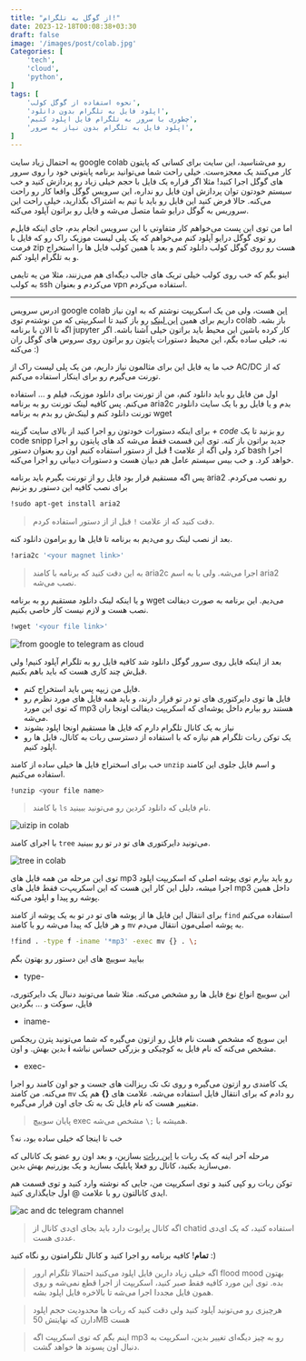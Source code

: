 ```yaml
---
title: "از گوگل به تلگرام!"
date: 2023-12-18T00:08:38+03:30
draft: false
image: '/images/post/colab.jpg'
Categories: [
    'tech',
    'cloud',
    'python',
]
tags: [
    'نحوه استفاده از گوگل کولب',
    'اپلود فایل به تلگرام بدون دانلود',
    'چطوری با سرور به تلگرام فایل اپلود کنیم',
    'اپلود فایل به تلگرام بدون نیاز به سرور',
]
---
```


به احتمال زیاد سایت
google colab
رو می‌شناسید، این سایت برای کسانی که پایتون کار می‌کنند
یک معجزه‌ست. خیلی راحت شما می‌توانید برنامه پایتونی خود
را روی سرور های گوگل اجرا کنید! 
مثلا اگر قراره یک فایل با حجم خیلی زیاد رو پردازش کنید و
خب سیستم خودتون توان پردازش اون فایل رو نداره،
این سرویس گوگل واقعا کار رو راحت می‌کنه.
حالا فرض کنید این فایل رو باید با تیم به اشتراک بگذارید،
خیلی راحت این سروریس به گوگل درایو شما متصل می‌شه
و فایل رو براتون آپلود می‌کنه.

اما من توی این پست می‌خواهم کار متفاوتی با این سرویس 
انجام بدم، جای اینکه فایل‌م رو توی گوگل درایو آپلود کنم 
می‌خواهم که یک پلی لیست موزیک راک رو که فایل با فرمت
zip
هست رو روی گوگل کولب دانلود کنم و بعد با همین کولب فایل 
ها را استخراج و به تلگرام اپلود کنم.

اینو بگم که خب روی کولب خیلی تریک های جالب دیگه‌ای هم
می‌زنند، مثلا من یه تایمی به کولب
ssh
می‌کردم و بعنوان
vpn
استفاده می‌کردم.


---

ادرس سرویس
google colab
[این](https://colab.research.google.com/)
هست، ولی من یک اسکریپت نوشتم که به اون نیاز داریم
برای همین
[این لینک](https://colab.research.google.com/github/shabane/upload-to-telegram/blob/master/upload_to_telegram.ipynb)
رو باز کنید
تا اسکریپتی که من نوشته‌م توی
colab
باز بشه. اگه تا الان با برنامه
jupyter
کار کرده باشین این محیط باید براتون خیلی آشنا باشه.
اگر نه، خیلی ساده بگم، این محیط دستورات پایتون رو
براتون روی سروس های گوگل ران می‌کنه :)

خب ما یه فایل این برای مثالمون نیاز داریم، من یک پلی 
لیست راک از
AC/DC
که از تورنت می‌گیرم رو برای اینکار استفاده می‌کنم.

اول من فایل رو باید دانلود کنم، من از تورنت برای دانلود
موزیک، فیلم و ... استفاده می‌کنم.
پس کافیه لینک تورنت رو به برنامه
aria2c
بدم
و یا فایل رو با یک سایت دانلودر تورنت دانلود کنم و لینک‌ش
رو بدم به برنامه
wget

برای اینکه دستورات خودتون رو اجرا کنید از بالای سایت
گزینه
*+ code*
رو بزنید تا یک
code snipp
جدید براتون باز کنه. توی این قسمت فقط می‌شه کد های
پایتون رو اجرا کرد ولی اگه از علامت
**!**
قبل از دستور استفاده کنیم اون رو بعنوان دستور
bash
اجرا خواهد کرد. و خب بیس سیستم عامل هم دبیان هست
و دستورات دبیانی رو اجرا می‌کنه.

پس اگه مستقیم قرار بود فایل رو از تورنت بگیرم باید برنامه
aria2
رو نصب می‌کردم. برای نصب کافیه این دستور رو بزنیم

```bash
!sudo apt-get install aria2
```

> دقت کنید که از علامت
> `!`
> قبل از از دستور استفاده کردم.

بعد از نصب لینک رو می‌دیم به برنامه تا فایل ها رو برامون 
دانلود کنه.

```bash
!aria2c '<your magnet link>'
```

> به این دقت کنید که برنامه با کامند
> aria2c
> اجرا می‌شه. ولی با به اسم
> aria2
> نصب می‌شه.

و یا اینکه لینک دانلود مستقیم رو به برنامه
wget
می‌دیم. این برنامه به صورت دیفالت نصب هست و لازم نیست
کار خاصی بکنیم.

```bash
!wget '<your file link>'
```

![from google to telegram as cloud](/images/post/wgetcolab.jpg)

بعد از اینکه فایل روی سرور گوگل دانلود شد کافیه فایل
رو به تلگرام آپلود کنیم! ولی قبل‌ش  چند کاری هست که باید
باهم بکنیم.

- فایل من زیپه پس باید استخراج کنم.
- فایل ها توی دایرکتوری های تو در تو قرار دارند، و باید همه فایل های مورد نظرم رو که توی این مورد
mp3
هستند رو بیارم داخل پوشه‌ای که اسکریپت دیفالت اونجا ران 
می‌شه.
- نیاز به یک کانال تلگرام دارم که فایل ها مستقیم اونجا 
اپلود بشوند
- یک توکن ربات تلگرام هم نیازه که با استفاده از دسترسی
ربات به کانال، فایل ها رو اپلود کنیم.


خب برای اسختراج فایل ها خیلی ساده از کامند 
`unzip`
و اسم فایل جلوی این کامند استفاده می‌کنیم.

```bash
!unzip <your file name>
```

> با کامند
> `ls`
> نام فایلی که دانلود کردین رو می‌تونید ببینید.

![uizip in colab](/images/post/unzipcolab.jpg)


با اجرای کامند
`tree`
می‌تونید دایرکتوری های تو در تو رو ببینید.

![tree in colab](/images/post/treecolab.jpg)

توی این مرحله من همه فایل های
mp3
رو باید بیارم توی پوشه اصلی که اسکریپت‌ اپلود اجرا میشه،
دلیل این کار این هست که این اسکریپ‌ت فقط فایل های
mp3
داخل همین پوشه رو پیدا و اپلود می‌کنه.

برای انتقال این فایل ها از پوشه های تو در تو به یک پوشه از کامند
`find`
استفاده می‌کنم و هر فایل که پیدا می‌شه رو با کامند
`mv`
به پوشه اصلی‌مون انتقال می‌دم.

```bash
!find . -type f -iname '*mp3' -exec mv {} . \;
```

بیایید سوییچ های این دستور رو بهتون بگم

- type-

این سوییچ انواع نوع فایل ها رو مشخص می‌کنه. مثلا شما می‌تونید دنبال یک دایرکتوری، فایل، سوکت و ... بگردین

- iname-

این سویچ که مشخص هست نام فایل رو ازتون می‌گیره که شما می‌تونید پترن ریجکس بدین بهش.
و اون
**i**
مشخص می‌کنه که نام فایل به کوچیکی و بزرگی حساس نباشه.

- exec- 

یک کامندی رو ازتون می‌گیره و روی تک تک ریزالت های جست و جو اون کامند رو اجرا می‌کنه.
من کامند
`mv`
رو دادم که برای انتقال فایل استفاده می‌شه. علامت های 
**{}**
هم یک متغییر هست که نام فایل تک به تک جای اون قرار می‌گیره.

> پایان سوییچ
> exec
> همیشه با
> `;\`
> مشخص می‌شه.

خب تا اینجا که خیلی ساده بود،‌ نه؟

مرحله آخر اینه که یک ربات با
[این ربات](https://t.me/BotFather)
بسازین، و بعد اون رو عضو یک کانالی که می‌سازید بکنید، کانال رو فعلا پابلیک بسازید و یک یوزرنیم بهش بدین.

توکن ربات رو کپی کنید و توی اسکریپت من، جایی که نوشته
<your token>
وارد کنید و توی قسمت
<chat id>
هم ایدی کانالتون رو با علامت @ اول جایگذاری کنید.

![ac and dc telegram channel](/images/post/acdccolab.jpg)

> اگه کانال پرایوت دارد باید بجای ای‌دی کانال از 
> chatid 
> استفاده کنید، که یک ای‌دی عددی هست.

**تمام**!‌
کافیه برنامه رو اجرا کنید و کانال تلگرامتون رو نگاه کنید :)

> اگه خیلی زیاد دارین فایل اپلود می‌کنید احتمالا تلگرام ارور
> flood mood 
> بهتون بده. توی این مورد کافیه فقط صبر کنید، اسکریپت از اجرا قطع نمی‌شه و روی همون فایل مجددا اجرا می‌شه
> تا بالاخره فایل اپلود بشه.

> هرچیزی رو می‌تونید آپلود کنید ولی دقت کنید که ربات ها محدودیت حجم اپلود دارن که نهایتش 50MB هست

> اینم بگم که توی اسکریپت اگه 
> mp3
> رو به چیز دیگه‌ای تغییر بدین، اسکریپت به دنبال اون پسوند ها خواهد گشت.

